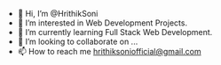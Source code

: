 - 👋 Hi, I’m @HrithikSoni
- 👀 I’m interested in Web Development Projects.
- 🌱 I’m currently learning Full Stack Web Development.
- 💞️ I’m looking to collaborate on ...
- 📫 How to reach me hrithiksoniofficial@gmail.com

<!---
HrithikSoni/HrithikSoni is a ✨ special ✨ repository because its `README.md` (this file) appears on your GitHub profile.
You can click the Preview link to take a look at your changes.
--->
